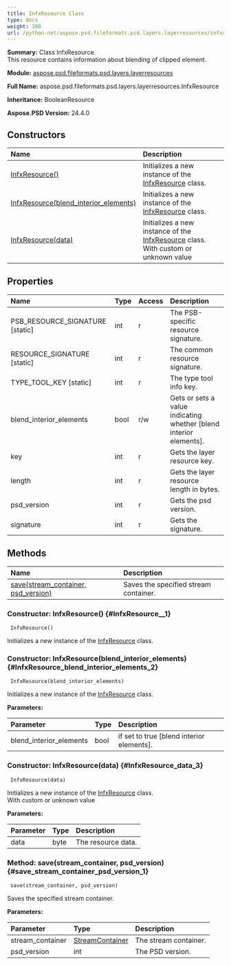 ```yaml
---
title: InfxResource Class
type: docs
weight: 380
url: /python-net/aspose.psd.fileformats.psd.layers.layerresources/infxresource/
---
```


**Summary:** Class InfxResource.<br/>            This resource contains information about blending of clipped element.

**Module:** [aspose.psd.fileformats.psd.layers.layerresources](/psd/python-net/aspose.psd.fileformats.psd.layers.layerresources/)

**Full Name:** aspose.psd.fileformats.psd.layers.layerresources.InfxResource

**Inheritance:** BooleanResource

**Aspose.PSD Version:** 24.4.0

## **Constructors**
| **Name** | **Description** |
| :- | :- |
| [InfxResource()](#InfxResource__1) | Initializes a new instance of the [InfxResource](/psd/python-net/aspose.psd.fileformats.psd.layers.layerresources/infxresource/) class. |
| [InfxResource(blend_interior_elements)](#InfxResource_blend_interior_elements_2) | Initializes a new instance of the [InfxResource](/psd/python-net/aspose.psd.fileformats.psd.layers.layerresources/infxresource/) class. |
| [InfxResource(data)](#InfxResource_data_3) | Initializes a new instance of the [InfxResource](/psd/python-net/aspose.psd.fileformats.psd.layers.layerresources/infxresource/) class.<br/>            With custom or unknown value |
## **Properties**
| **Name** | **Type** | **Access** | **Description** |
| :- | :- | :- | :- |
| PSB_RESOURCE_SIGNATURE [static] | int | r | The PSB-specific resource signature. |
| RESOURCE_SIGNATURE [static] | int | r | The common resource signature. |
| TYPE_TOOL_KEY [static] | int | r | The type tool info key. |
| blend_interior_elements | bool | r/w | Gets or sets a value indicating whether [blend interior elements]. |
| key | int | r | Gets the layer resource key. |
| length | int | r | Gets the layer resource length in bytes. |
| psd_version | int | r | Gets the psd version. |
| signature | int | r | Gets the signature. |
## **Methods**
| **Name** | **Description** |
| :- | :- |
| [save(stream_container, psd_version)](#save_stream_container_psd_version_1) | Saves the specified stream container. |


### Constructor: InfxResource() {#InfxResource__1}


```
 InfxResource() 
```

Initializes a new instance of the [InfxResource](/psd/python-net/aspose.psd.fileformats.psd.layers.layerresources/infxresource/) class.

### Constructor: InfxResource(blend_interior_elements) {#InfxResource_blend_interior_elements_2}


```
 InfxResource(blend_interior_elements) 
```

Initializes a new instance of the [InfxResource](/psd/python-net/aspose.psd.fileformats.psd.layers.layerresources/infxresource/) class.

**Parameters:**

| Parameter | Type | Description |
| :- | :- | :- |
| blend_interior_elements | bool | if set to <c>true</c> [blend interior elements]. |

### Constructor: InfxResource(data) {#InfxResource_data_3}


```
 InfxResource(data) 
```

Initializes a new instance of the [InfxResource](/psd/python-net/aspose.psd.fileformats.psd.layers.layerresources/infxresource/) class.<br/>            With custom or unknown value

**Parameters:**

| Parameter | Type | Description |
| :- | :- | :- |
| data | byte | The resource data. |

### Method: save(stream_container, psd_version) {#save_stream_container_psd_version_1}


```
 save(stream_container, psd_version) 
```

Saves the specified stream container.

**Parameters:**

| Parameter | Type | Description |
| :- | :- | :- |
| stream_container | [StreamContainer](/psd/python-net/aspose.psd/streamcontainer) | The stream container. |
| psd_version | int | The PSD version. |

